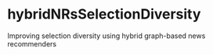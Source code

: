 # hybridNRsSelectionDiversity
Improving selection diversity using hybrid graph-based news recommenders

